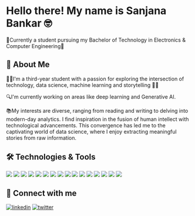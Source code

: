 
#   Hello there! My name is Sanjana Bankar 🤓

📖Currently a student pursuing my Bachelor of Technology in Electronics & Computer Engineering👋

 


## 🚀 About Me
👨‍💻I'm a third-year student with a passion for exploring the intersection of technology, data science, machine learning and storytelling 🧑‍🎓

🔍I'm currently working on areas like deep learning and Generative AI. 

📚My interests are diverse, ranging from reading and writing to delving into modern-day analytics. I find inspiration in the fusion of human intellect with technological advancements. This convergence has led me to the captivating world of data science, where I enjoy extracting meaningful stories from raw information. 


## 🛠 Technologies & Tools
![](https://img.shields.io/badge/Language-HTML-informational?style=flat&logo=html5&logoColor=white&color=2bbc8a)
![](https://img.shields.io/badge/Style-CSS-informational?style=flat&logo=css3&logoColor=white&color=2bbc8a)
![](https://img.shields.io/badge/Language-JavaScript-informational?style=flat&logo=javascript&logoColor=white&color=2bbc8a)
![](https://img.shields.io/badge/Language-Python-informational?style=flat&logo=python&logoColor=white&color=2bbc8a)
![](https://img.shields.io/badge/Tool-Jupyter_Notebook-informational?style=flat&logo=jupyter&logoColor=white&color=2bbc8a)
![](https://img.shields.io/badge/Tool-Power_BI-informational?style=flat&logo=powerbi&logoColor=white&color=2bbc8a)
![](https://img.shields.io/badge/Tool-Anaconda-informational?style=flat&logo=anaconda&logoColor=white&color=2bbc8a)
![](https://img.shields.io/badge/Language-R-informational?style=flat&logo=r&logoColor=white&color=2bbc8a)
![](https://img.shields.io/badge/Language-SQL-informational?style=flat&logo=mysql&logoColor=white&color=2bbc8a)
![](https://img.shields.io/badge/Library-NumPy-informational?style=flat&logo=numpy&logoColor=white&color=2bbc8a)
![](https://img.shields.io/badge/Library-Pandas-informational?style=flat&logo=pandas&logoColor=white&color=2bbc8a)
![](https://img.shields.io/badge/Library-Matplotlib-informational?style=flat&logo=matplotlib&logoColor=white&color=2bbc8a)
![](https://img.shields.io/badge/Library-Scikit_learn-informational?style=flat&logo=scikit-learn&logoColor=white&color=2bbc8a)
![](https://img.shields.io/badge/Library-TensorFlow-informational?style=flat&logo=tensorflow&logoColor=white&color=2bbc8a)
![](https://img.shields.io/badge/Library-Keras-informational?style=flat&logo=keras&logoColor=white&color=2bbc8a)
![](https://img.shields.io/badge/Library-PyTorch-informational?style=flat&logo=pytorch&logoColor=white&color=2bbc8a)


## 🔗 Connect with me
[![linkedin](https://img.shields.io/badge/linkedin-0A66C2?style=for-the-badge&logo=linkedin&logoColor=white)](www.linkedin.com/in/sanjana-bankar-07581422a)
[![twitter](https://img.shields.io/badge/twitter-1DA1F2?style=for-the-badge&logo=twitter&logoColor=white)](https://twitter.com/Sanjanabvcwin8)

